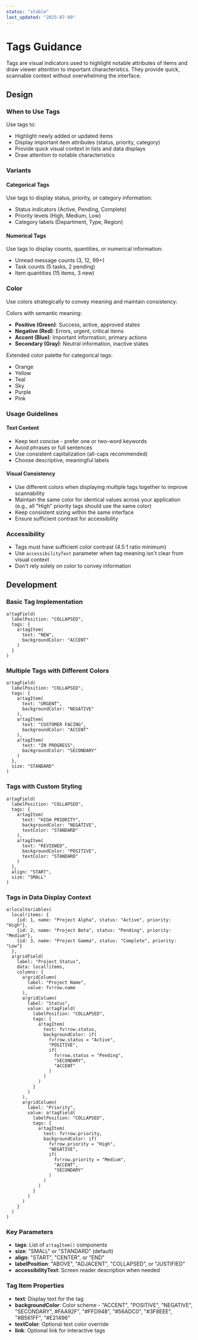 ```yaml
---
status: "stable"
last_updated: "2025-07-09"
---
```


# Tags Guidance

Tags are visual indicators used to highlight notable attributes of items and draw viewer attention to important characteristics. They provide quick, scannable context without overwhelming the interface.

## Design

### When to Use Tags

Use tags to:
- Highlight newly added or updated items
- Display important item attributes (status, priority, category)
- Provide quick visual context in lists and data displays
- Draw attention to notable characteristics

### Variants

#### Categorical Tags
Use tags to display status, priority, or category information:
- Status indicators (Active, Pending, Complete)
- Priority levels (High, Medium, Low)
- Category labels (Department, Type, Region)

#### Numerical Tags
Use tags to display counts, quantities, or numerical information:
- Unread message counts (3, 12, 99+)
- Task counts (5 tasks, 2 pending)
- Item quantities (15 items, 3 new)

### Color

Use colors strategically to convey meaning and maintain consistency:

Colors with semantic meaning:
- **Positive (Green)**: Success, active, approved states
- **Negative (Red)**: Errors, urgent, critical items  
- **Accent (Blue)**: Important information, primary actions
- **Secondary (Gray)**: Neutral information, inactive states

Extended color palette for categorical tags:
- Orange
- Yellow
- Teal
- Sky
- Purple
- Pink 

### Usage Guidelines

#### Text Content
- Keep text concise - prefer one or two-word keywords
- Avoid phrases or full sentences
- Use consistent capitalization (all-caps recommended)
- Choose descriptive, meaningful labels

#### Visual Consistency
- Use different colors when displaying multiple tags together to improve scannability
- Maintain the same color for identical values across your application (e.g., all "High" priority tags should use the same color)
- Keep consistent sizing within the same interface
- Ensure sufficient contrast for accessibility

### Accessibility

- Tags must have sufficient color contrast (4.5:1 ratio minimum)
- Use `accessibilityText` parameter when tag meaning isn't clear from visual context
- Don't rely solely on color to convey information

## Development

### Basic Tag Implementation

```sail
a!tagField(
  labelPosition: "COLLAPSED",
  tags: {
    a!tagItem(
      text: "NEW",
      backgroundColor: "ACCENT"
    )
  }
)
```

### Multiple Tags with Different Colors

```sail
a!tagField(
  labelPosition: "COLLAPSED",
  tags: {
    a!tagItem(
      text: "URGENT",
      backgroundColor: "NEGATIVE"
    ),
    a!tagItem(
      text: "CUSTOMER FACING",
      backgroundColor: "ACCENT"
    ),
    a!tagItem(
      text: "IN PROGRESS",
      backgroundColor: "SECONDARY"
    )
  },
  size: "STANDARD"
)
```

### Tags with Custom Styling

```sail
a!tagField(
  labelPosition: "COLLAPSED",
  tags: {
    a!tagItem(
      text: "HIGH PRIORITY",
      backgroundColor: "NEGATIVE",
      textColor: "STANDARD"
    ),
    a!tagItem(
      text: "REVIEWED",
      backgroundColor: "POSITIVE",
      textColor: "STANDARD"
    )
  },
  align: "START",
  size: "SMALL"
)
```

### Tags in Data Display Context

```sail
a!localVariables(
  local!items: {
    {id: 1, name: "Project Alpha", status: "Active", priority: "High"},
    {id: 2, name: "Project Beta", status: "Pending", priority: "Medium"},
    {id: 3, name: "Project Gamma", status: "Complete", priority: "Low"}
  },
  a!gridField(
    label: "Project Status",
    data: local!items,
    columns: {
      a!gridColumn(
        label: "Project Name",
        value: fv!row.name
      ),
      a!gridColumn(
        label: "Status",
        value: a!tagField(
          labelPosition: "COLLAPSED",
          tags: {
            a!tagItem(
              text: fv!row.status,
              backgroundColor: if(
                fv!row.status = "Active",
                "POSITIVE",
                if(
                  fv!row.status = "Pending",
                  "SECONDARY",
                  "ACCENT"
                )
              )
            )
          }
        )
      ),
      a!gridColumn(
        label: "Priority",
        value: a!tagField(
          labelPosition: "COLLAPSED",
          tags: {
            a!tagItem(
              text: fv!row.priority,
              backgroundColor: if(
                fv!row.priority = "High",
                "NEGATIVE",
                if(
                  fv!row.priority = "Medium",
                  "ACCENT",
                  "SECONDARY"
                )
              )
            )
          }
        )
      )
    }
  )
)
```

### Key Parameters

- **tags**: List of `a!tagItem()` components
- **size**: "SMALL" or "STANDARD" (default)
- **align**: "START", "CENTER", or "END"
- **labelPosition**: "ABOVE", "ADJACENT", "COLLAPSED", or "JUSTIFIED"
- **accessibilityText**: Screen reader description when needed

### Tag Item Properties

- **text**: Display text for the tag
- **backgroundColor**: Color scheme - "ACCENT", "POSITIVE", "NEGATIVE", "SECONDARY", #FAA92F", "#FFD948", "#56ADC0", "#3F8EEE", "#B561FF", "#E21496"
- **textColor**: Optional text color override
- **link**: Optional link for interactive tags
